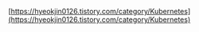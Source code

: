 [https://hyeokjin0126.tistory.com/category/Kubernetes](https://hyeokjin0126.tistory.com/category/Kubernetes)
